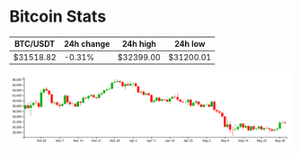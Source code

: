 # Bitcoin Stats

BTC/USDT|24h change|24h high|24h low|
|---|---|---|---|
|$31518.82|-0.31%|$32399.00|$31200.01|

<img src="./chart.svg">
